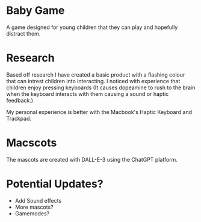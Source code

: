 # Baby Game

A game designed for young children that they can play and hopefully distract them.

# Research

Based off research I have created a basic product with a flashing colour that can intrest children into interacting. I noticed with experience that children enjoy pressing keyboards (It causes dopeamine to rush to the brain when the keyboard interacts with them causing a sound or haptic feedback.)

My personal experience is better with the Macbook's Haptic Keyboard and Trackpad.

# Macscots

The mascots are created with DALL-E-3 using the ChatGPT platform.

# Potential Updates?

- Add Sound effects
- More mascots?
- Gamemodes?